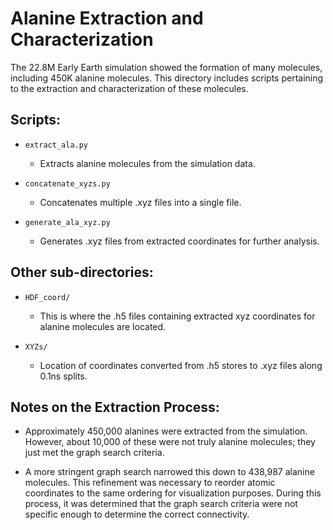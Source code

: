 # Alanine Extraction and Characterization

The 22.8M Early Earth simulation showed the formation of many molecules, including 450K alanine molecules. This directory includes scripts pertaining to the extraction and characterization of these molecules.

## Scripts:

- `extract_ala.py`
  - Extracts alanine molecules from the simulation data.

- `concatenate_xyzs.py`
  - Concatenates multiple .xyz files into a single file.

- `generate_ala_xyz.py`
  - Generates .xyz files from extracted coordinates for further analysis.

## Other sub-directories:

- `HDF_coord/`
  - This is where the .h5 files containing extracted xyz coordinates for alanine molecules are located.

- `XYZs/`
  - Location of coordinates converted from .h5 stores to .xyz files along 0.1ns splits.

## Notes on the Extraction Process:

- Approximately 450,000 alanines were extracted from the simulation. However, about 10,000 of these were not truly alanine molecules; they just met the graph search criteria.

- A more stringent graph search narrowed this down to 438,987 alanine molecules. This refinement was necessary to reorder atomic coordinates to the same ordering for visualization purposes. During this process, it was determined that the graph search criteria were not specific enough to determine the correct connectivity.
